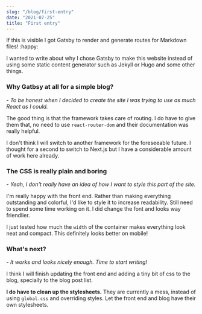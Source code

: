 ```yaml
---
slug: "/blog/first-entry"
date: "2021-07-25"
title: "First entry"
---
```

If this is visible I got Gatsby to render and generate routes for Markdown files! :happy:

I wanted to write about why I chose Gatsby to make this website instead of using some static content generator such as Jekyll or Hugo and some other things.

### Why Gatbsy at all for a simple blog?

\- *To be honest when I decided to create the site I was trying to use as much React as I could.*   

The good thing is that the framework takes care of routing. I do have to give them that, no need to use `react-router-dom` and their documentation  was really helpful.

I don't think I will switch to another framework for the foreseeable future. I thought for a second to switch to Next.js but I have a considerable amount of work here already. 

### The CSS is really plain and boring

\- *Yeah, I don't really have an idea of how I want to style this part of the site.*

I'm really happy with the front end. Rather than making everything outstanding and colorful, I'd like to style it to increase readability. Still need to spend some time working on it. I did change the font and looks way friendlier.

I just tested how much the `width` of the container makes everything look neat and compact. This definitely looks better on mobile!


### What's next?

\- *It works and looks nicely enough. Time to start writing!*

I think I will finish updating the front end and adding a tiny bit of css to the blog, specially to the blog post list.

**I do have to clean up the stylesheets.** They are currently a mess, instead of using `global.css` and overriding styles. Let the front end and blog have their own stylesheets.